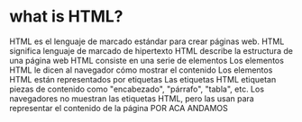 # what is HTML?

HTML es el lenguaje de marcado estándar para crear páginas web.
HTML significa lenguaje de marcado de hipertexto
HTML describe la estructura de una página web
HTML consiste en una serie de elementos
Los elementos HTML le dicen al navegador cómo mostrar el contenido
Los elementos HTML están representados por etiquetas
Las etiquetas HTML etiquetan piezas de contenido como "encabezado", "párrafo", "tabla", etc.
Los navegadores no muestran las etiquetas HTML, pero las usan para representar el contenido de la página
   POR ACA ANDAMOS